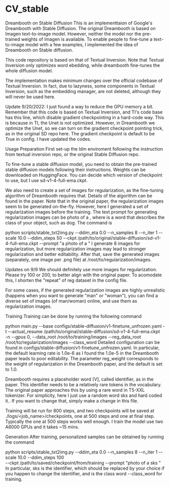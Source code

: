 # CV_stable

Dreambooth on Stable Diffusion
This is an implementtaion of Google's Dreambooth with Stable Diffusion. The original Dreambooth is based on Imagen text-to-image model. However, neither the model nor the pre-trained weights of Imagen is available. To enable people to fine-tune a text-to-image model with a few examples, I implemented the idea of Dreambooth on Stable diffusion.

This code repository is based on that of Textual Inversion. Note that Textual Inversion only optimizes word ebedding, while dreambooth fine-tunes the whole diffusion model.

The implementation makes minimum changes over the official codebase of Textual Inversion. In fact, due to lazyness, some components in Textual Inversion, such as the embedding manager, are not deleted, although they will never be used here.

Update
9/20/2022: I just found a way to reduce the GPU memory a bit. Remember that this code is based on Textual Inversion, and TI's code base has this line, which disable gradient checkpointing in a hard-code way. This is because in TI, the Unet is not optimized. However, in Dreambooth we optimize the Unet, so we can turn on the gradient checkpoint pointing trick, as in the original SD repo here. The gradient checkpoint is default to be True in config. I have updated the codes.

Usage
Preparation
First set-up the ldm enviroment following the instruction from textual inversion repo, or the original Stable Diffusion repo.

To fine-tune a stable diffusion model, you need to obtain the pre-trained stable diffusion models following their instructions. Weights can be downloaded on HuggingFace. You can decide which version of checkpoint to use, but I use sd-v1-4-full-ema.ckpt.

We also need to create a set of images for regularization, as the fine-tuning algorithm of Dreambooth requires that. Details of the algorithm can be found in the paper. Note that in the original paper, the regularization images seem to be generated on-the-fly. However, here I generated a set of regularization images before the training. The text prompt for generating regularization images can be photo of a <class>, where <class> is a word that describes the class of your object, such as dog. The command is

python scripts/stable_txt2img.py --ddim_eta 0.0 --n_samples 8 --n_iter 1 --scale 10.0 --ddim_steps 50  --ckpt /path/to/original/stable-diffusion/sd-v1-4-full-ema.ckpt --prompt "a photo of a <class>" 
I generate 8 images for regularization, but more regularization images may lead to stronger regularization and better editability. After that, save the generated images (separately, one image per .png file) at /root/to/regularization/images.

Updates on 9/9 We should definitely use more images for regularization. Please try 100 or 200, to better align with the original paper. To acomodate this, I shorten the "repeat" of reg dataset in the config file.

For some cases, if the generated regularization images are highly unrealistic (happens when you want to generate "man" or "woman"), you can find a diverse set of images (of man/woman) online, and use them as regularization images.

Training
Training can be done by running the following command

python main.py --base configs/stable-diffusion/v1-finetune_unfrozen.yaml 
                -t 
                --actual_resume /path/to/original/stable-diffusion/sd-v1-4-full-ema.ckpt  
                -n <job name> 
                --gpus 0, 
                --data_root /root/to/training/images 
                --reg_data_root /root/to/regularization/images 
                --class_word <xxx>
Detailed configuration can be found in configs/stable-diffusion/v1-finetune_unfrozen.yaml. In particular, the default learning rate is 1.0e-6 as I found the 1.0e-5 in the Dreambooth paper leads to poor editability. The parameter reg_weight corresponds to the weight of regularization in the Dreambooth paper, and the default is set to 1.0.

Dreambooth requires a placeholder word [V], called identifier, as in the paper. This identifier needs to be a relatively rare tokens in the vocabulary. The original paper approaches this by using a rare word in T5-XXL tokenizer. For simplicity, here I just use a random word sks and hard coded it.. If you want to change that, simply make a change in this file.

Training will be run for 800 steps, and two checkpoints will be saved at ./logs/<job_name>/checkpoints, one at 500 steps and one at final step. Typically the one at 500 steps works well enough. I train the model use two A6000 GPUs and it takes ~15 mins.

Generation
After training, personalized samples can be obtained by running the command

python scripts/stable_txt2img.py --ddim_eta 0.0 
                                 --n_samples 8 
                                 --n_iter 1 
                                 --scale 10.0 
                                 --ddim_steps 100  
                                 --ckpt /path/to/saved/checkpoint/from/training
                                 --prompt "photo of a sks <class>" 
In particular, sks is the identifier, which should be replaced by your choice if you happen to change the identifier, and <class> is the class word --class_word for training.
